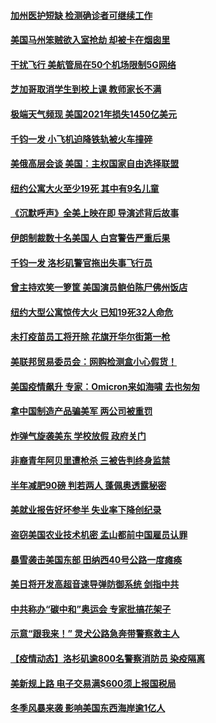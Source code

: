 #### [加州医护短缺 检测确诊者可继续工作](../pages/prog203/a103318526.md?t=01120706) 
#### [美国马州笨贼欲入室抢劫 却被卡在烟囱里](../pages/prog203/a103318190.md?t=01120706) 
#### [干扰飞行 美航管局在50个机场限制5G网络](../pages/prog203/a103317722.md?t=01120706) 
#### [芝加哥取消学生到校上课 教师家长不满](../pages/prog203/a103317800.md?t=01120706) 
#### [极端天气频现 美国2021年损失1450亿美元](../pages/prog203/a103317720.md?t=01120706) 
#### [千钧一发 小飞机迫降铁轨被火车撞碎](../pages/prog203/a103317729.md?t=01120706) 
#### [美俄高层会谈 美国：主权国家自由选择联盟](../pages/prog203/a103317661.md?t=01120706) 
#### [纽约公寓大火至少19死 其中有9名儿童](../pages/prog203/a103317529.md?t=01120706) 
#### [《沉默呼声》全美上映在即 导演述背后故事](../pages/prog203/a103317488.md?t=01120706) 
#### [伊朗制裁数十名美国人 白宫警告严重后果](../pages/prog203/a103317349.md?t=01120706) 
#### [千钧一发 洛杉矶警官拖出失事飞行员](../pages/prog203/a103317339.md?t=01120706) 
#### [曾主持欢笑一箩筐 美国演员鲍伯陈尸佛州饭店](../pages/prog203/a103317125.md?t=01120706) 
#### [纽约大型公寓惊传大火 已知19死32人命危](../pages/prog203/a103317041.md?t=01120706) 
#### [未打疫苗员工将开除 花旗开华尔街第一枪](../pages/prog203/a103316605.md?t=01120706) 
#### [美联邦贸易委员会：网购检测盒小心假货！](../pages/prog203/a103313672.md?t=01120706) 
#### [美国疫情飙升 专家：Omicron来如海啸 去也匆匆](../pages/prog203/a103316344.md?t=01120706) 
#### [拿中国制造产品骗美军 两公司被重罚](../pages/prog203/a103316094.md?t=01120706) 
#### [炸弹气旋袭美东 学校放假 政府关门](../pages/prog203/a103315595.md?t=01120706) 
#### [非裔青年阿贝里遭枪杀 三被告判终身监禁](../pages/prog203/a103315633.md?t=01120706) 
#### [半年减肥90磅 判若两人 蓬佩奥透露秘密](../pages/prog203/a103315622.md?t=01120706) 
#### [美就业报告好坏参半 失业率下降创纪录](../pages/prog203/a103315604.md?t=01120706) 
#### [盗窃美国农业技术机密 孟山都前中国雇员认罪](../pages/prog203/a103315391.md?t=01120706) 
#### [暴雪袭击美国东部 田纳西40号公路一度瘫痪](../pages/prog203/a103315405.md?t=01120706) 
#### [美日将开发高超音速导弹防御系统 剑指中共](../pages/prog203/a103315215.md?t=01120706) 
#### [中共称办“碳中和”奥运会 专家批搞花架子](../pages/prog203/a103315199.md?t=01120706) 
#### [示意“跟我来！” 灵犬公路急奔带警察救主人](../pages/prog203/a103314914.md?t=01120706) 
#### [【疫情动态】洛杉矶逾800名警察消防员 染疫隔离](../pages/prog203/a103314751.md?t=01120706) 
#### [美新规上路 电子交易满$600须上报国税局](../pages/prog203/a103314712.md?t=01120706) 
#### [冬季风暴来袭 影响美国东西海岸逾1亿人](../pages/prog203/a103314643.md?t=01120706) 
